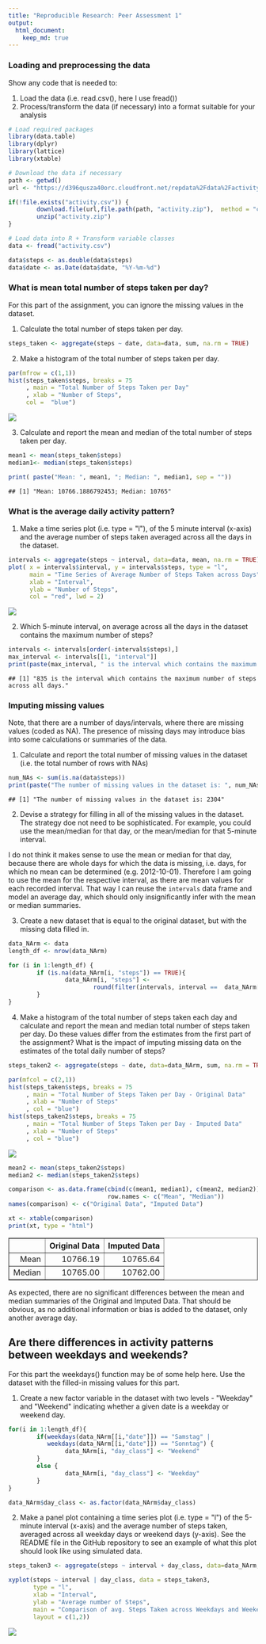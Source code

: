```yaml
---
title: "Reproducible Research: Peer Assessment 1"
output: 
  html_document:
    keep_md: true
---
```



### Loading and preprocessing the data

Show any code that is needed to:  

1. Load the data (i.e. read.csv(), here I use fread())  
2. Process/transform the data (if necessary) into a format suitable for your analysis


```r
# Load required packages
library(data.table)
library(dplyr)
library(lattice)
library(xtable)

# Download the data if necessary
path <- getwd()
url <- "https://d396qusza40orc.cloudfront.net/repdata%2Fdata%2Factivity.zip"

if(!file.exists("activity.csv")) {
        download.file(url,file.path(path, "activity.zip"),  method = "curl")
        unzip("activity.zip")
}

# Load data into R + Transform variable classes
data <- fread("activity.csv")

data$steps <- as.double(data$steps)
data$date <- as.Date(data$date, "%Y-%m-%d")
```






###  What is mean total number of steps taken per day?
For this part of the assignment, you can ignore the missing values in the dataset.

1. Calculate the total number of steps taken per day.  



```r
steps_taken <- aggregate(steps ~ date, data=data, sum, na.rm = TRUE)
```
2. Make a histogram of the total number of steps taken per day. 


```r
par(mfrow = c(1,1))
hist(steps_taken$steps, breaks = 75
     , main = "Total Number of Steps Taken per Day"
     , xlab = "Number of Steps", 
     col =  "blue")
```

![](PA1_template_files/figure-html/unnamed-chunk-3-1.png)<!-- -->

3. Calculate and report the mean and median of the total number of steps taken per day.  


```r
mean1 <- mean(steps_taken$steps)
median1<- median(steps_taken$steps)

print( paste("Mean: ", mean1, "; Median: ", median1, sep = ""))
```

```
## [1] "Mean: 10766.1886792453; Median: 10765"
```


### What is the average daily activity pattern?  
1. Make a time series plot (i.e. type = "l"), of the 5 minute interval (x-axis) and the average number of steps taken averaged across all the days in the dataset.  



```r
intervals <- aggregate(steps ~ interval, data=data, mean, na.rm = TRUE)
plot( x = intervals$interval, y = intervals$steps, type = "l",
      main = "Time Series of Average Number of Steps Taken across Days", 
      xlab = "Interval",
      ylab = "Number of Steps", 
      col = "red", lwd = 2)
```

![](PA1_template_files/figure-html/unnamed-chunk-5-1.png)<!-- -->
  
2. Which 5-minute interval, on average across all the days in the dataset contains the maximum number of steps?


```r
intervals <- intervals[order(-intervals$steps),]
max_interval <- intervals[[1, "interval"]]
print(paste(max_interval, " is the interval which contains the maximum number of steps across all days.", sep = ""))
```

```
## [1] "835 is the interval which contains the maximum number of steps across all days."
```


### Imputing missing values
Note, that there are a number of days/intervals, where there are missing values (coded as NA). The presence of missing days may introduce bias into some calculations or summaries of the data.  

1. Calculate and report the total number of missing values in the dataset (i.e. the total number of rows with NAs) 


```r
num_NAs <- sum(is.na(data$steps))
print(paste("The number of missing values in the dataset is: ", num_NAs, sep = ""))
```

```
## [1] "The number of missing values in the dataset is: 2304"
```

2. Devise a strategy for filling in all of the missing values in the dataset. The strategy doe not need to be sophisticated. For example, you could use the mean/median for that day, or the mean/median for that 5-minute interval.  

I do not think it makes sense to use the mean or median for that day, because there are whole days for which the data is missing, i.e. days, for which no mean can be determined (e.g. 2012-10-01). Therefore I am going to use the mean for the respective interval, as there are mean values for each recorded interval. That way I can reuse the `intervals` data frame and model an average day, which should only insignificantly infer with the mean or median summaries. 

3. Create a new dataset that is equal to the original dataset, but with the missing data filled in.


```r
data_NArm <- data 
length_df <- nrow(data_NArm)

for (i in 1:length_df) {
        if (is.na(data_NArm[i, "steps"]) == TRUE){
                data_NArm[i, "steps"] <-
                        round(filter(intervals, interval ==  data_NArm[[i,"interval"]])[["steps"]])
        }
}
```

4. Make a histogram of the total number of steps taken each day and calculate and report the mean and median total number of steps taken per day. Do these values differ from the estimates from the first part of the assignment? What is the impact of imputing missing data on the estimates of the total daily number of steps?  


```r
steps_taken2 <- aggregate(steps ~ date, data=data_NArm, sum, na.rm = TRUE)

par(mfcol = c(2,1))
hist(steps_taken$steps, breaks = 75
     , main = "Total Number of Steps Taken per Day - Original Data"
     , xlab = "Number of Steps"
     , col = "blue")
hist(steps_taken2$steps, breaks = 75
     , main = "Total Number of Steps Taken per Day - Imputed Data"
     , xlab = "Number of Steps"
     , col = "blue")
```

![](PA1_template_files/figure-html/unnamed-chunk-9-1.png)<!-- -->


```r
mean2 <- mean(steps_taken2$steps)
median2 <- median(steps_taken2$steps)

comparison <- as.data.frame(cbind(c(mean1, median1), c(mean2, median2)),
                            row.names <- c("Mean", "Median"))
names(comparison) <- c("Original Data", "Imputed Data")

xt <- xtable(comparison)
print(xt, type = "html")
```

<!-- html table generated in R 3.6.3 by xtable 1.8-4 package -->
<!-- Thu Apr 30 13:03:33 2020 -->
<table border=1>
<tr> <th>  </th> <th> Original Data </th> <th> Imputed Data </th>  </tr>
  <tr> <td align="right"> Mean </td> <td align="right"> 10766.19 </td> <td align="right"> 10765.64 </td> </tr>
  <tr> <td align="right"> Median </td> <td align="right"> 10765.00 </td> <td align="right"> 10762.00 </td> </tr>
   </table>
  
As expected, there are no significant differences between the mean and median summaries of the Original and Imputed Data. That should be obvious, as no additional information or bias is added to the dataset, only another average day.

## Are there differences in activity patterns between weekdays and weekends?

For this part the weekdays() function may be of some help here. Use the dataset with the filled-in missing values for this part.  

1. Create a new factor variable in the dataset with two levels - "Weekday" and "Weekend" indicating whether a given date is a weekday or weekend day.  


```r
for(i in 1:length_df){
        if(weekdays(data_NArm[[i,"date"]]) == "Samstag" |
           weekdays(data_NArm[[i,"date"]]) == "Sonntag") {
                data_NArm[i, "day_class"] <- "Weekend"
        }
        else {
                data_NArm[i, "day_class"] <- "Weekday" 
        }
}

data_NArm$day_class <- as.factor(data_NArm$day_class)
```

2. Make a panel plot containing a time series plot (i.e. type = "l") of the 5-minute interval (x-axis) and the average number of steps taken, averaged across all weekday days or weekend days (y-axis). See the README file in the GitHub repository to see an example of what this plot should look like using simulated data.


```r
steps_taken3 <- aggregate(steps ~ interval + day_class, data=data_NArm, mean, na.rm = TRUE)

xyplot(steps ~ interval | day_class, data = steps_taken3,
       type = "l",
       xlab = "Interval",
       ylab = "Average number of Steps",
       main = "Comparison of avg. Steps Taken across Weekdays and Weekends",
       layout = c(1,2))
```

![](PA1_template_files/figure-html/unnamed-chunk-12-1.png)<!-- -->

























